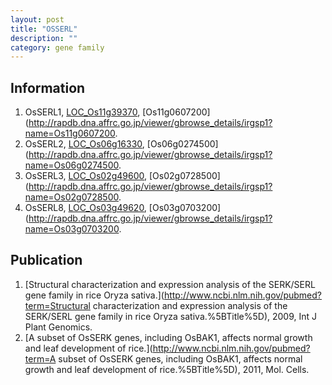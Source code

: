 ```yaml
---
layout: post
title: "OSSERL"
description: ""
category: gene family
---
```


## Information
1. OsSERL1, [LOC_Os11g39370](http://rice.plantbiology.msu.edu/cgi-bin/ORF_infopage.cgi?orf=LOC_Os11g39370), [Os11g0607200](http://rapdb.dna.affrc.go.jp/viewer/gbrowse_details/irgsp1?name=Os11g0607200.
2. OsSERL2, [LOC_Os06g16330](http://rice.plantbiology.msu.edu/cgi-bin/ORF_infopage.cgi?orf=LOC_Os06g16330), [Os06g0274500](http://rapdb.dna.affrc.go.jp/viewer/gbrowse_details/irgsp1?name=Os06g0274500.
3. OsSERL3, [LOC_Os02g49600](http://rice.plantbiology.msu.edu/cgi-bin/ORF_infopage.cgi?orf=LOC_Os02g49600), [Os02g0728500](http://rapdb.dna.affrc.go.jp/viewer/gbrowse_details/irgsp1?name=Os02g0728500.
4. OsSERL8, [LOC_Os03g49620](http://rice.plantbiology.msu.edu/cgi-bin/ORF_infopage.cgi?orf=LOC_Os03g49620), [Os03g0703200](http://rapdb.dna.affrc.go.jp/viewer/gbrowse_details/irgsp1?name=Os03g0703200.

## Publication
1. [Structural characterization and expression analysis of the SERK/SERL gene family in rice Oryza sativa.](http://www.ncbi.nlm.nih.gov/pubmed?term=Structural characterization and expression analysis of the SERK/SERL gene family in rice Oryza sativa.%5BTitle%5D), 2009, Int J Plant Genomics.
2. [A subset of OsSERK genes, including OsBAK1, affects normal growth and leaf development of rice.](http://www.ncbi.nlm.nih.gov/pubmed?term=A subset of OsSERK genes, including OsBAK1, affects normal growth and leaf development of rice.%5BTitle%5D), 2011, Mol. Cells.


